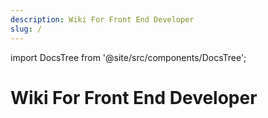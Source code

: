 ```yaml
---
description: Wiki For Front End Developer
slug: /
---
```


import DocsTree from '@site/src/components/DocsTree';

# Wiki For Front End Developer

<DocsTree />

